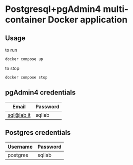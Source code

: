 # Postgresql+pgAdmin4 multi-container Docker application

## Usage
to run
```
docker compose up
```
to stop 
```
docker compose stop
```

## pgAdmin4 credentials
|     Email    |     Password  |
| ------------ | ------------- |
|  sql@lab.it  |     sqllab    |

## Postgres credentials
|     Username |     Password  |
| ------------ | ------------- |
|  postgres    |     sqllab    |
